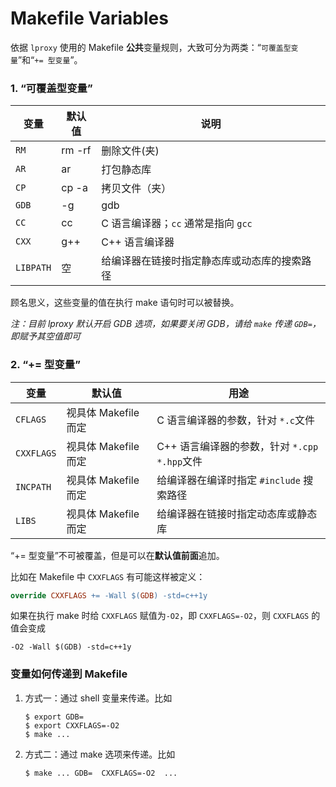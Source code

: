 # Makefile Variables

依据 `lproxy` 使用的 Makefile **公共**变量规则，大致可分为两类：“`可覆盖型变量`”和“`+= 型变量`”。

### 1. “可覆盖型变量”

| 变量     | 默认值  | 说明|
|----------|---------|--------------------------------------------|
| `RM`     | rm -rf  | 删除文件(夹)                               |
| `AR`     | ar      | 打包静态库                                 |
| `CP`     | cp -a   | 拷贝文件（夹）                             |
| `GDB`    | -g      | gdb                                        |
| `CC`     | cc      | C 语言编译器；`cc` 通常是指向 `gcc`        |
| `CXX`    | g++     | C++ 语言编译器                             |
| `LIBPATH`| 空      |给编译器在链接时指定静态库或动态库的搜索路径|

顾名思义，这些变量的值在执行 make 语句时可以被替换。

*注：目前 lproxy 默认开启 GDB 选项，如果要关闭 GDB，请给 `make` 传递 `GDB=`， 即赋予其空值即可*

### 2. “+= 型变量”

| 变量      | 默认值              | 用途 |
|-----------|---------------------|-----------------------------------------------|
| `CFLAGS`  | 视具体 Makefile 而定| C 语言编译器的参数，针对 `*.c`文件            |
| `CXXFLAGS`| 视具体 Makefile 而定| C++ 语言编译器的参数，针对 `*.cpp` `*.hpp`文件|
| `INCPATH` | 视具体 Makefile 而定| 给编译器在编译时指定 `#include` 搜索路径      |
| `LIBS`    | 视具体 Makefile 而定| 给编译器在链接时指定动态库或静态库            |

“+= 型变量”不可被覆盖，但是可以在**默认值前面**追加。


比如在 Makefile 中 `CXXFLAGS` 有可能这样被定义：

```Makefile
override CXXFLAGS += -Wall $(GDB) -std=c++1y 
```
如果在执行 make 时给 `CXXFLAGS` 赋值为`-O2`，即 `CXXFLAGS=-O2`，则 `CXXFLAGS` 的值会变成

```
-O2 -Wall $(GDB) -std=c++1y
```

### 变量如何传递到 Makefile

1. 方式一：通过 shell 变量来传递。比如
	
	```shell
	$ export GDB=
	$ export CXXFLAGS=-O2
	$ make ...
	```

2. 方式二：通过 make 选项来传递。比如

	```shell
	$ make ... GDB=  CXXFLAGS=-O2  ...
	```
